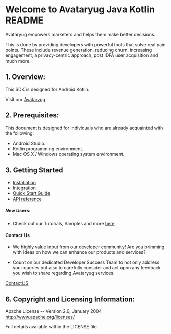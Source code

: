 # Welcome to Avataryug Java Kotlin README


Avataryug empowers marketers and helps them make better decisions.

This is done by providing developers with powerful tools that solve real pain points. These include revenue generation, reducing churn, increasing engagement, a privacy-centric approach, post IDFA user acquisition and much more.


## 1. Overview:
This SDK is designed for Android Kotlin.

Visit our [Avataryug](https://avataryug.com/)


## 2. Prerequisites:

This document is designed for individuals who are already acquainted with the following:
* Android Studio.
* Kotlin programming environment.
* Mac OS X / Windows operating system environment.

## 3. Getting Started 
* [Installation](https://developers.avataryug.com/docs/android-kotlin-sdk-installation)
* [Integration](https://developers.avataryug.com/docs/android-kotlin-sdk-integration)
* [Quick Start Guide](https://developers.avataryug.com/docs/android-kotlin-sdk-quick-start-guide)
* [API reference](https://developers.avataryug.com/reference/intro/getting-started)

##### New Users:

* Check out our Tutorials, Samples and more [here](https://avataryug.com)

#### Contact Us
* We highly value input from our developer community! Are you brimming with ideas on how we can enhance our products and services?

* Count on our dedicated Developer Success Team to not only address your queries but also to carefully consider and act upon any feedback you wish to share regarding Avataryug services.

[ContactUS](https://avataryug.com/contact)


## 6. Copyright and Licensing Information:

  Apache License -- 
  Version 2.0, January 2004 http://www.apache.org/licenses/

  Full details available within the LICENSE file.